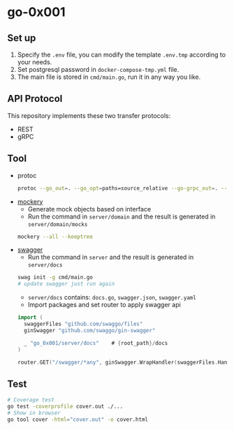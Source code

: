 # go-0x001

## Set up
1. Specify the `.env` file, you can modify the template `.env.tmp` according to your needs.
2. Set postgresql password in `docker-compose-tmp.yml` file.
3. The main file is stored in `cmd/main.go`, run it in any way you like.

## API Protocol
This repository implements these two transfer protocols:
- REST
- gRPC

## Tool
- protoc
  ```bash
  protoc --go_out=. --go_opt=paths=source_relative --go-grpc_out=. --go-grpc_opt=paths=source_relative <proto_file_name>.proto
  ```
- [mockery](https://github.com/vektra/mockery)
  - Generate mock objects based on interface
  - Run the command in `server/domain` and the result is generated in `server/domain/mocks`
  ```bash
  mockery --all --keeptree
  ```
- [swagger](https://github.com/swaggo/swag)
  - Run the command in `server` and the result is generated in `server/docs`
  ```bash
  swag init -g cmd/main.go
  # update swagger just run again
  ```
  - `server/docs` contains: `docs.go`, `swagger.json`, `swagger.yaml`
  - Import packages and set router to apply swagger api
  ```go
  import (
    swaggerFiles "github.com/swaggo/files"
	ginSwagger "github.com/swaggo/gin-swagger"

	_ "go_0x001/server/docs"    # {root_path}/docs
  )

  router.GET("/swagger/*any", ginSwagger.WrapHandler(swaggerFiles.Handler))
  ```

## Test
```bash
# Coverage test
go test -coverprofile cover.out ./...
# Show in browser
go tool cover -html="cover.out" -o cover.html 
```
